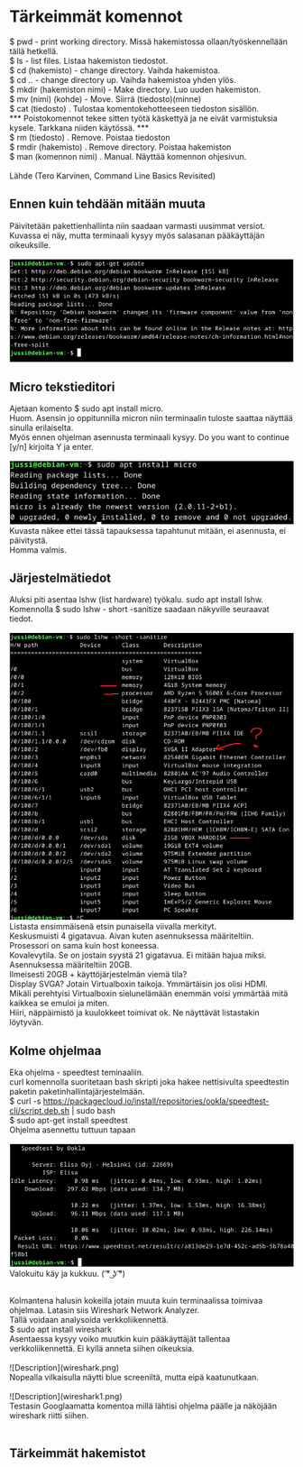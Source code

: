 # Tärkeimmät komennot
$ pwd - print working directory. Missä hakemistossa ollaan/työskennellään tällä hetkellä. <br>
$ ls - list files. Listaa hakemiston tiedostot.<br>
$ cd (hakemisto) - change directory. Vaihda hakemistoa.<br>
$ cd .. - change directory up. Vaihda hakemistoa yhden ylös.<br>
$ mkdir (hakemiston nimi) - Make directory. Luo uuden hakemiston. <br>
$ mv (nimi) (kohde) - Move. Siirrä (tiedosto)(minne)<br>
$ cat (tiedosto) . Tulostaa komentokehotteeseen tiedoston sisällön.<br>
*** Poistokomennot tekee sitten työtä käskettyä ja ne eivät varmistuksia kysele. Tarkkana niiden käytössä. *** <br>
$ rm (tiedosto) . Remove. Poistaa tiedoston  <br>
$ rmdir (hakemisto) . Remove directory. Poistaa hakemiston<br>
$ man (komennon nimi) . Manual. Näyttää komennon ohjesivun.<br>
<br>
Lähde (Tero Karvinen, Command Line Basics Revisited) <br>
## Ennen kuin tehdään mitään muuta
Päivitetään pakettienhallinta niin saadaan varmasti uusimmat versiot.<br>
Kuvassa ei näy, mutta terminaali kysyy myös salasanan pääkäyttäjän oikeuksille.<br>
<br>
![Description](apt-upgrade.png)
## Micro tekstieditori
Ajetaan komento $ sudo apt install micro. <br>
Huom. Asensin jo oppitunnilla micron niin terminaalin tuloste saattaa näyttää sinulla erilaiselta. <br>
Myös ennen ohjelman asennusta terminaali kysyy. Do you want to continue [y/n] kirjoita Y ja enter. <br>
<br>
![Description](micro.png)
<br>
Kuvasta näkee ettei tässä tapauksessa tapahtunut mitään, ei asennusta, ei päivitystä.<br>
Homma valmis.<br>
## Järjestelmätiedot
Aluksi piti asentaa lshw (list hardware) työkalu. sudo apt install lshw. <br>
Komennolla $ sudo lshw - short -sanitize saadaan näkyville seuraavat tiedot.<br>
<br>
![Description](rauta.png)
<br>
Listasta ensimmäisenä etsin punaisella viivalla merkityt. <br>
Keskusmuisti 4 gigatavua. Aivan kuten asennuksessa määriteltiin.<br>
Prosessori on sama kuin host koneessa. <br>
Kovalevytila. Se on jostain syystä 21 gigatavua. Ei mitään hajua miksi. Asennuksessa määriteltiin 20GB.<br>
Ilmeisesti 20GB + käyttöjärjestelmän viemä tila? <br>
Display SVGA? Jotain Virtualboxin taikoja. Ymmärtäisin jos olisi HDMI. <br>
Mikäli perehtyisi Virtualboxin sielunelämään enemmän voisi ymmärtää mitä kaikkea se emuloi ja miten.<br>
Hiiri, näppäimistö ja kuulokkeet toimivat ok. Ne näyttävät listastakin löytyvän. <br>
## Kolme ohjelmaa
Eka ohjelma - speedtest teminaaliin. <br>
curl komennolla suoritetaan bash skripti joka hakee nettisivulta speedtestin paketin paketinhallintajärjestelmään. <br>
$ curl -s https://packagecloud.io/install/repositories/ookla/speedtest-cli/script.deb.sh | sudo bash <br>
$ sudo apt-get install speedtest <br>
Ohjelma asennettu tuttuun tapaan <br>
<br>
![Description](speedtest.png)
<br>
Valokuitu käy ja kukkuu. ( ͡° ͜ʖ ͡°)<br>

<br>
Kolmantena halusin kokeilla jotain muuta kuin terminaalissa toimivaa ohjelmaa. Latasin siis Wireshark Network Analyzer.<br>
Tällä voidaan analysoida verkkoliikennettä.<br>
$ sudo apt install wireshark <br>
Asentaessa kysyy voiko muutkin kuin pääkäyttäjät tallentaa verkkoliikennettä. Ei kyllä anneta siihen oikeuksia. <br>
<br>
![Description](wireshark.png)
<br>
Nopealla vilkaisulla näytti blue screeniltä, mutta eipä kaatunutkaan.<br>
<br>
![Description](wireshark1.png)
<br>
Testasin Googlaamatta komentoa millä lähtisi ohjelma päälle ja näköjään wireshark riitti siihen.<br>
<br>

## Tärkeimmät hakemistot

